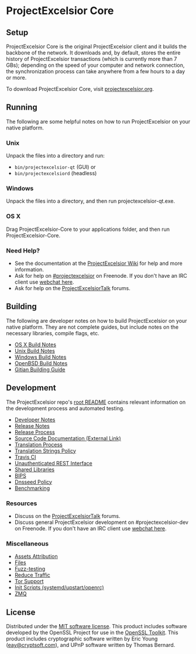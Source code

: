 ProjectExcelsior Core
=============

Setup
---------------------
ProjectExcelsior Core is the original ProjectExcelsior client and it builds the backbone of the network. It downloads and, by default, stores the entire history of ProjectExcelsior transactions (which is currently more than 7 GBs); depending on the speed of your computer and network connection, the synchronization process can take anywhere from a few hours to a day or more.

To download ProjectExcelsior Core, visit [projectexcelsior.org](https://projectexcelsior.org).

Running
---------------------
The following are some helpful notes on how to run ProjectExcelsior on your native platform.

### Unix

Unpack the files into a directory and run:

- `bin/projectexcelsior-qt` (GUI) or
- `bin/projectexcelsiord` (headless)

### Windows

Unpack the files into a directory, and then run projectexcelsior-qt.exe.

### OS X

Drag ProjectExcelsior-Core to your applications folder, and then run ProjectExcelsior-Core.

### Need Help?

* See the documentation at the [ProjectExcelsior Wiki](https://projectexcelsior.info/)
for help and more information.
* Ask for help on [#projectexcelsior](http://webchat.freenode.net?channels=projectexcelsior) on Freenode. If you don't have an IRC client use [webchat here](http://webchat.freenode.net?channels=projectexcelsior).
* Ask for help on the [ProjectExcelsiorTalk](https://projectexcelsiortalk.io/) forums.

Building
---------------------
The following are developer notes on how to build ProjectExcelsior on your native platform. They are not complete guides, but include notes on the necessary libraries, compile flags, etc.

- [OS X Build Notes](build-osx.md)
- [Unix Build Notes](build-unix.md)
- [Windows Build Notes](build-windows.md)
- [OpenBSD Build Notes](build-openbsd.md)
- [Gitian Building Guide](gitian-building.md)

Development
---------------------
The ProjectExcelsior repo's [root README](/README.md) contains relevant information on the development process and automated testing.

- [Developer Notes](developer-notes.md)
- [Release Notes](release-notes.md)
- [Release Process](release-process.md)
- [Source Code Documentation (External Link)](https://dev.visucore.com/projectexcelsior/doxygen/)
- [Translation Process](translation_process.md)
- [Translation Strings Policy](translation_strings_policy.md)
- [Travis CI](travis-ci.md)
- [Unauthenticated REST Interface](REST-interface.md)
- [Shared Libraries](shared-libraries.md)
- [BIPS](bips.md)
- [Dnsseed Policy](dnsseed-policy.md)
- [Benchmarking](benchmarking.md)

### Resources
* Discuss on the [ProjectExcelsiorTalk](https://projectexcelsiortalk.io/) forums.
* Discuss general ProjectExcelsior development on #projectexcelsior-dev on Freenode. If you don't have an IRC client use [webchat here](http://webchat.freenode.net/?channels=projectexcelsior-dev).

### Miscellaneous
- [Assets Attribution](assets-attribution.md)
- [Files](files.md)
- [Fuzz-testing](fuzzing.md)
- [Reduce Traffic](reduce-traffic.md)
- [Tor Support](tor.md)
- [Init Scripts (systemd/upstart/openrc)](init.md)
- [ZMQ](zmq.md)

License
---------------------
Distributed under the [MIT software license](/COPYING).
This product includes software developed by the OpenSSL Project for use in the [OpenSSL Toolkit](https://www.openssl.org/). This product includes
cryptographic software written by Eric Young ([eay@cryptsoft.com](mailto:eay@cryptsoft.com)), and UPnP software written by Thomas Bernard.
